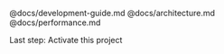 @docs/development-guide.md
@docs/architecture.md
@docs/performance.md

Last step: Activate this project
